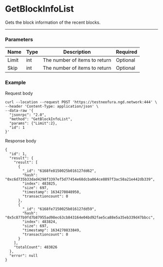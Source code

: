 # GetBlockInfoList
Gets the block information of the recent blocks.
<hr>

### Parameters

|    Name    | Type | Description | Required |
| ---------- | --- |    ------    | ----|
| Limit    | int|  The number of items to return| Optional|
| Skip    | int|  The number of items to return| Optional |


### Example

Request body

```
curl --location --request POST 'https://testneofura.ngd.network:444' \
--header 'Content-Type: application/json' \
--data-raw '{
  "jsonrpc": "2.0",
  "method": "GetBlockInfoList",
  "params": {"Limit":2},
  "id": 1
}'
```
Response body

```json5
{
  "id": 1,
  "result": {
    "result": [
      {
        "_id": "6168fe8150025b016127dd62",
        "hash": "0xc6d735b33dad4298f3397ef5d77454e68dcba064ce8897f3ac58a21e442db339",
        "index": 483825,
        "size": 697,
        "timestamp": 1634270848950,
        "transactioncount": 0
      },
      {
        "_id": "6168fe7150025b016127dd59",
        "hash": "0x5c877b9fd7b87955ad98ec63cb843164e04bd92fae5ca88e5a35eb339d47bbcc",
        "index": 483824,
        "size": 697,
        "timestamp": 1634270833849,
        "transactioncount": 0
      }
    ],
    "totalCount": 483826
  },
  "error": null
}
```
